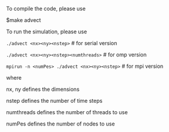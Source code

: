 To compile the code, please use

$make advect

To run the simulation, please use

`./advect <nx><ny><nstep>`  # for serial version

`./advect <nx><ny><nstep><numthreads>` # for omp version

`mpirun -n <numPes> ./advect <nx><ny><nstep>` # for mpi version

where 

nx, ny defines the dimensions

nstep defines the number of time steps

numthreads defines the number of threads to use

numPes defines the number of nodes to use
